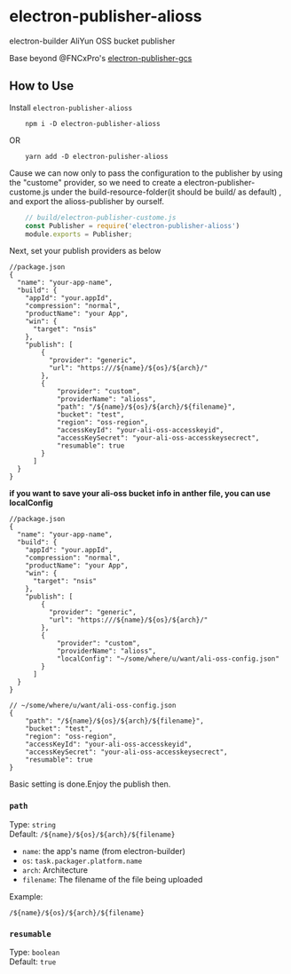 # electron-publisher-alioss
 
electron-builder AliYun OSS bucket publisher 

Base beyond @FNCxPro's [electron-publisher-gcs](https://github.com/FNCxPro/electron-publisher-gcs)

## How to Use
Install `electron-publisher-alioss`
```
    npm i -D electron-publisher-alioss
```
OR
```
    yarn add -D electron-pulisher-alioss
```

Cause we can now only to pass the configuration to the publisher by using the "custome" provider,  so we need to create a electron-publisher-custome.js under the build-resource-folder(it should be build/ as default) , and export the alioss-publisher by ourself.

```js
    // build/electron-publisher-custome.js
    const Publisher = require('electron-publisher-alioss')
    module.exports = Publisher;
```


Next, set your publish providers as below
```jsonc
//package.json
{
  "name": "your-app-name",
  "build": {
    "appId": "your.appId",
    "compression": "normal",
    "productName": "your App",
    "win": {
      "target": "nsis"
    },
    "publish": [
        {
          "provider": "generic",
          "url": "https:///${name}/${os}/${arch}/"
        },
        {
            "provider": "custom",
            "providerName": "alioss", 
            "path": "/${name}/${os}/${arch}/${filename}",
            "bucket": "test",
            "region": "oss-region",
            "accessKeyId": "your-ali-oss-accesskeyid",
            "accessKeySecret": "your-ali-oss-accesskeysecrect",
            "resumable": true
        }
      ]
  }
}
```
**if you want to save your ali-oss bucket info in anther file, you can use localConfig**
```jsonc
//package.json
{
  "name": "your-app-name",
  "build": {
    "appId": "your.appId",
    "compression": "normal",
    "productName": "your App",
    "win": {
      "target": "nsis"
    },
    "publish": [
        {
          "provider": "generic",
          "url": "https:///${name}/${os}/${arch}/"
        },
        {
            "provider": "custom",
            "providerName": "alioss", 
            "localConfig": "~/some/where/u/want/ali-oss-config.json"
        }
      ]
  }
}
```

```jsonc
// ~/some/where/u/want/ali-oss-config.json
{
    "path": "/${name}/${os}/${arch}/${filename}",
    "bucket": "test",
    "region": "oss-region",
    "accessKeyId": "your-ali-oss-accesskeyid",
    "accessKeySecret": "your-ali-oss-accesskeysecrect",
    "resumable": true
}
```

Basic setting is done.Enjoy the publish then.



### `path`
Type: `string`  
Default: `/${name}/${os}/${arch}/${filename}`

* `name`: the app's name (from electron-builder)  
* `os`: `task.packager.platform.name`  
* `arch`: Architecture  
* `filename`: The filename of the file being uploaded

Example:
```
/${name}/${os}/${arch}/${filename}
```


### `resumable`
Type: `boolean`  
Default: `true`
